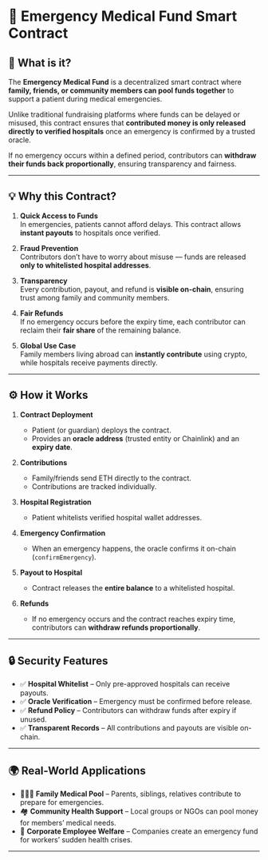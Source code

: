 # 🏥 Emergency Medical Fund Smart Contract

## 📌 What is it?

The **Emergency Medical Fund** is a decentralized smart contract where **family, friends, or community members can pool funds together** to support a patient during medical emergencies.
 
Unlike traditional fundraising platforms where funds can be delayed or misused, this contract ensures that **contributed money is only released directly to verified hospitals** once an emergency is confirmed by a trusted oracle.

If no emergency occurs within a defined period, contributors can **withdraw their funds back proportionally**, ensuring transparency and fairness.
 
---    
  
## 💡 Why this Contract?  
 
1. **Quick Access to Funds**  
   In emergencies, patients cannot afford delays. This contract allows **instant payouts** to hospitals once verified.

2. **Fraud Prevention**  
   Contributors don’t have to worry about misuse — funds are released **only to whitelisted hospital addresses**.

3. **Transparency**  
   Every contribution, payout, and refund is **visible on-chain**, ensuring trust among family and community members.

4. **Fair Refunds**  
   If no emergency occurs before the expiry time, each contributor can reclaim their **fair share** of the remaining balance.

5. **Global Use Case**  
   Family members living abroad can **instantly contribute** using crypto, while hospitals receive payments directly.

---

## ⚙️ How it Works

1. **Contract Deployment**

   - Patient (or guardian) deploys the contract.
   - Provides an **oracle address** (trusted entity or Chainlink) and an **expiry date**.

2. **Contributions**

   - Family/friends send ETH directly to the contract.
   - Contributions are tracked individually.

3. **Hospital Registration**

   - Patient whitelists verified hospital wallet addresses.

4. **Emergency Confirmation**

   - When an emergency happens, the oracle confirms it on-chain (`confirmEmergency`).

5. **Payout to Hospital**

   - Contract releases the **entire balance** to a whitelisted hospital.

6. **Refunds**
   - If no emergency occurs and the contract reaches expiry time, contributors can **withdraw refunds proportionally**.

---

## 🔒 Security Features

- ✅ **Hospital Whitelist** – Only pre-approved hospitals can receive payouts.
- ✅ **Oracle Verification** – Emergency must be confirmed before release.
- ✅ **Refund Policy** – Contributors can withdraw funds after expiry if unused.
- ✅ **Transparent Records** – All contributions and payouts are visible on-chain.

---

## 🌍 Real-World Applications

- 👨‍👩‍👧 **Family Medical Pool** – Parents, siblings, relatives contribute to prepare for emergencies.
- 🏘 **Community Health Support** – Local groups or NGOs can pool money for members’ medical needs.
- 🏢 **Corporate Employee Welfare** – Companies create an emergency fund for workers’ sudden health crises.

---
